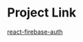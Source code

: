 # Project Link
 [react-firebase-auth](https://realvishalrana.github.io/react-firebase-authentication)
